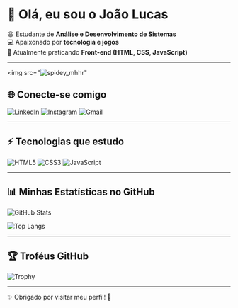 # 👋 Olá, eu sou o João Lucas 
😃 Estudante de **Análise e Desenvolvimento de Sistemas**  
💻 Apaixonado por **tecnologia e jogos**  
🎯 Atualmente praticando **Front-end (HTML, CSS, JavaScript)**  

---
<img src="![spidey_mhhr](https://github.com/user-attachments/assets/c2a66108-9fbf-489e-aef0-a6c084ac657c)"

## 🌐 Conecte-se comigo
[![LinkedIn](https://img.shields.io/badge/LinkedIn-0077B5?style=for-the-badge&logo=linkedin&logoColor=white)](https://www.linkedin.com/in/joao-lucas-oliveira-07b0442a7)
[![Instagram](https://img.shields.io/badge/Instagram-E4405F?style=for-the-badge&logo=instagram&logoColor=white)](https://www.instagram.com/jl.oliveira10)
[![Gmail](https://img.shields.io/badge/Gmail-D14836?style=for-the-badge&logo=gmail&logoColor=white)](mailto:joaolucascanger@gmail.com)

---

## ⚡ Tecnologias que estudo
![HTML5](https://img.shields.io/badge/HTML5-E34F26?style=for-the-badge&logo=html5&logoColor=white)
![CSS3](https://img.shields.io/badge/CSS3-1572B6?style=for-the-badge&logo=css3&logoColor=white)
![JavaScript](https://img.shields.io/badge/JavaScript-F7DF1E?style=for-the-badge&logo=javascript&logoColor=black)

---

## 📊 Minhas Estatísticas no GitHub
![GitHub Stats](https://github-readme-stats.vercel.app/api?username=joaolucasdev1998&show_icons=true&theme=radical)

![Top Langs](https://github-readme-stats.vercel.app/api/top-langs/?username=joaolucasdev1998&layout=compact&theme=radical)

---

## 🏆 Troféus GitHub
![Trophy](https://github-profile-trophy.vercel.app/?username=joaolucasdev1998&theme=dracula&no-frame=true&row=1)

---

✨ Obrigado por visitar meu perfil! 🚀
